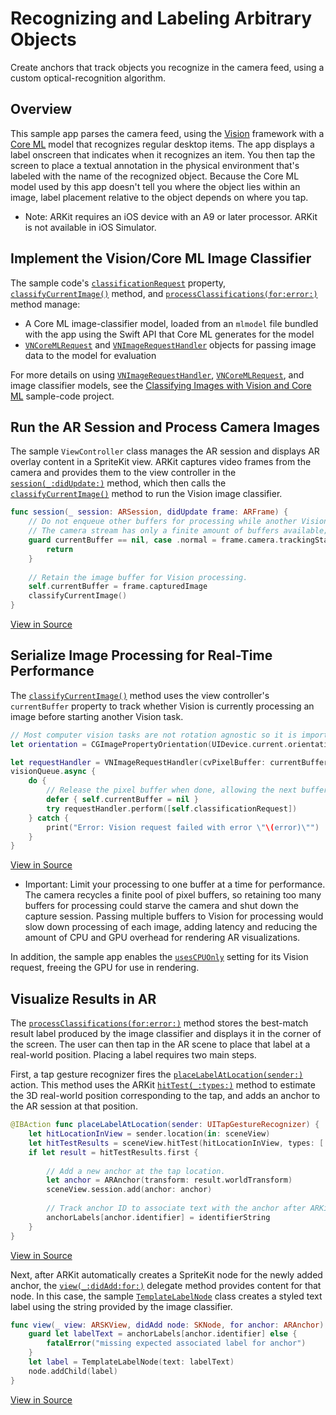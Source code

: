 # Recognizing and Labeling Arbitrary Objects

Create anchors that track objects you recognize in the camera feed, using a custom optical-recognition algorithm.    

## Overview

This sample app parses the camera feed, using the [Vision][1] framework with a [Core ML][2] model that recognizes regular desktop items. The app displays a label onscreen that indicates when it recognizes an item. You then tap the screen to place a textual annotation in the physical environment that's labeled with the name of the recognized object. Because the Core ML model used by this app doesn't tell you where the object lies within an image, label placement relative to the object depends on where you tap.  

[0]:https://developer.apple.com/documentation/arkit
[1]:https://developer.apple.com/documentation/vision
[2]:https://developer.apple.com/documentation/coreml

- Note: ARKit requires an iOS device with an A9 or later processor. ARKit is not available in iOS Simulator. 

## Implement the Vision/Core ML Image Classifier

The sample code's [`classificationRequest`](x-source-tag://ClassificationRequest) property, [`classifyCurrentImage()`](x-source-tag://ClassifyCurrentImage) method, and [`processClassifications(for:error:)`](x-source-tag://ProcessClassifications) method manage:

- A Core ML image-classifier model, loaded from an `mlmodel` file bundled with the app using the Swift API that Core ML generates for the model
- [`VNCoreMLRequest`][3] and [`VNImageRequestHandler`][4] objects for passing image data to the model for evaluation

For more details on using [`VNImageRequestHandler`][4], [`VNCoreMLRequest`][3], and image classifier models, see the [Classifying Images with Vision and Core ML][5] sample-code project. 

[3]:https://developer.apple.com/documentation/vision/vncoremlrequest
[4]:https://developer.apple.com/documentation/vision/vnimagerequesthandler
[5]:https://developer.apple.com/documentation/vision/classifying_images_with_vision_and_core_ml

## Run the AR Session and Process Camera Images

The sample `ViewController` class manages the AR session and displays AR overlay content in a SpriteKit view. ARKit captures video frames from the camera and provides them to the view controller in the [`session(_:didUpdate:)`][6] method, which then calls the [`classifyCurrentImage()`](x-source-tag://ClassifyCurrentImage) method to run the Vision image classifier.

``` swift
func session(_ session: ARSession, didUpdate frame: ARFrame) {
    // Do not enqueue other buffers for processing while another Vision task is still running.
    // The camera stream has only a finite amount of buffers available; holding too many buffers for analysis would starve the camera.
    guard currentBuffer == nil, case .normal = frame.camera.trackingState else {
        return
    }
    
    // Retain the image buffer for Vision processing.
    self.currentBuffer = frame.capturedImage
    classifyCurrentImage()
}
```
[View in Source](x-source-tag://ConsumeARFrames)

[6]:https://developer.apple.com/documentation/arkit/arsessiondelegate/2865611-session

## Serialize Image Processing for Real-Time Performance

The [`classifyCurrentImage()`](x-source-tag://ClassifyCurrentImage) method uses the view controller's `currentBuffer` property to track whether Vision is currently processing an image before starting another Vision task. 

``` swift
// Most computer vision tasks are not rotation agnostic so it is important to pass in the orientation of the image with respect to device.
let orientation = CGImagePropertyOrientation(UIDevice.current.orientation)

let requestHandler = VNImageRequestHandler(cvPixelBuffer: currentBuffer!, orientation: orientation)
visionQueue.async {
    do {
        // Release the pixel buffer when done, allowing the next buffer to be processed.
        defer { self.currentBuffer = nil }
        try requestHandler.perform([self.classificationRequest])
    } catch {
        print("Error: Vision request failed with error \"\(error)\"")
    }
}
```
[View in Source](x-source-tag://ClassifyCurrentImage)

- Important: Limit your processing to one buffer at a time for performance. The camera recycles a finite pool of pixel buffers, so retaining too many buffers for processing could starve the camera and shut down the capture session. Passing multiple buffers to Vision for processing would slow down processing of each image, adding latency and reducing the amount of CPU and GPU overhead for rendering AR visualizations.

In addition, the sample app enables the [`usesCPUOnly`][7] setting for its Vision request, freeing the GPU for use in rendering.

[7]:https://developer.apple.com/documentation/vision/vnrequest/2923480-usescpuonly

## Visualize Results in AR

The [`processClassifications(for:error:)`](x-source-tag://ProcessClassifications) method stores the best-match result label produced by the image classifier and displays it in the corner of the screen. The user can then tap in the AR scene to place that label at a real-world position. Placing a label requires two main steps. 

First, a tap gesture recognizer fires the [`placeLabelAtLocation(sender:)`](x-source-tag://PlaceLabelAtLocation) action. This method uses the ARKit [`hitTest(_:types:)`][8] method to estimate the 3D real-world position corresponding to the tap, and adds an anchor to the AR session at that position.

``` swift
@IBAction func placeLabelAtLocation(sender: UITapGestureRecognizer) {
    let hitLocationInView = sender.location(in: sceneView)
    let hitTestResults = sceneView.hitTest(hitLocationInView, types: [.featurePoint, .estimatedHorizontalPlane])
    if let result = hitTestResults.first {
        
        // Add a new anchor at the tap location.
        let anchor = ARAnchor(transform: result.worldTransform)
        sceneView.session.add(anchor: anchor)
        
        // Track anchor ID to associate text with the anchor after ARKit creates a corresponding SKNode.
        anchorLabels[anchor.identifier] = identifierString
    }
}
```
[View in Source](x-source-tag://PlaceLabelAtLocation)

Next, after ARKit automatically creates a SpriteKit node for the newly added anchor, the [`view(_:didAdd:for:)`][9] delegate method provides content for that node. In this case, the sample [`TemplateLabelNode`](x-source-tag://TemplateLabelNode) class creates a styled text label using the string provided by the image classifier.

``` swift
func view(_ view: ARSKView, didAdd node: SKNode, for anchor: ARAnchor) {
    guard let labelText = anchorLabels[anchor.identifier] else {
        fatalError("missing expected associated label for anchor")
    }
    let label = TemplateLabelNode(text: labelText)
    node.addChild(label)
}
```
[View in Source](x-source-tag://UpdateARContent)

[8]:https://developer.apple.com/documentation/arkit/arskview/2875733-hittest
[9]:https://developer.apple.com/documentation/arkit/arskviewdelegate/2865588-view
